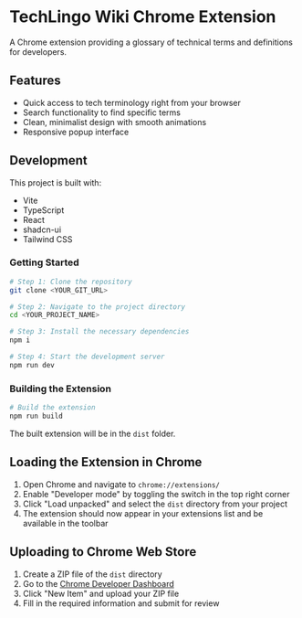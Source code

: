 
# TechLingo Wiki Chrome Extension

A Chrome extension providing a glossary of technical terms and definitions for developers.

## Features

- Quick access to tech terminology right from your browser
- Search functionality to find specific terms
- Clean, minimalist design with smooth animations
- Responsive popup interface

## Development

This project is built with:

- Vite
- TypeScript
- React
- shadcn-ui
- Tailwind CSS

### Getting Started

```sh
# Step 1: Clone the repository
git clone <YOUR_GIT_URL>

# Step 2: Navigate to the project directory
cd <YOUR_PROJECT_NAME>

# Step 3: Install the necessary dependencies
npm i

# Step 4: Start the development server
npm run dev
```

### Building the Extension

```sh
# Build the extension
npm run build
```

The built extension will be in the `dist` folder.

## Loading the Extension in Chrome

1. Open Chrome and navigate to `chrome://extensions/`
2. Enable "Developer mode" by toggling the switch in the top right corner
3. Click "Load unpacked" and select the `dist` directory from your project
4. The extension should now appear in your extensions list and be available in the toolbar

## Uploading to Chrome Web Store

1. Create a ZIP file of the `dist` directory
2. Go to the [Chrome Developer Dashboard](https://chrome.google.com/webstore/devconsole/)
3. Click "New Item" and upload your ZIP file
4. Fill in the required information and submit for review

